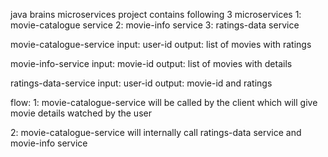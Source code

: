 java brains microservices project contains following 3 microservices
1: movie-catalogue service
2: movie-info service
3: ratings-data service

movie-catalogue-service
input: user-id
output: list of movies with ratings


movie-info-service
input: movie-id
output: list of movies with details

ratings-data-service
input: user-id
output: movie-id and ratings

flow:
1: movie-catalogue-service will be called by the client which will give movie details watched by the user

2: movie-catalogue-service will internally call ratings-data service and movie-info service
